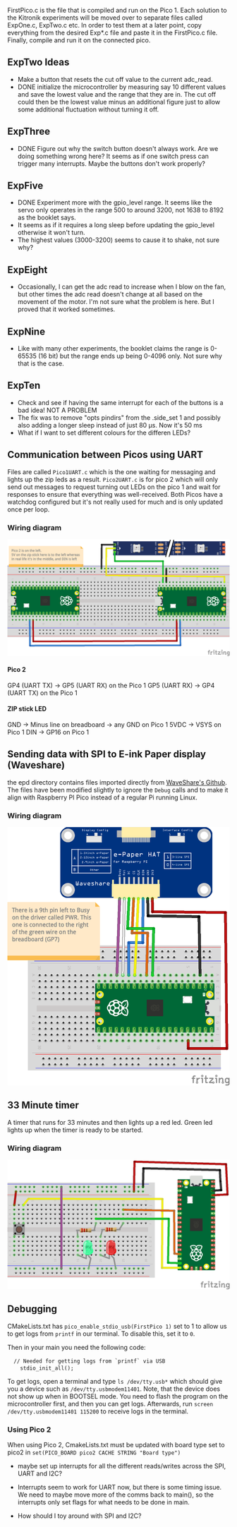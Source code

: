 FirstPico.c is the file that is compiled and run on the Pico 1. Each solution to the Kitronik experiments will be moved over to separate files called ExpOne.c, ExpTwo.c etc. In order to test them at a later point, copy everything from the desired Exp*.c file and paste it in the FirstPico.c file. Finally, compile and run it on the connected pico.

## ExpTwo Ideas
- Make a button that resets the cut off value to the current adc_read.
- DONE initialize the microcontroller by measuring say 10 different values and save the lowest value and the range that they are in. The cut off could then be the lowest value minus an additional figure just to allow some additional fluctuation without turning it off.

## ExpThree
- DONE Figure out why the switch button doesn't always work. Are we doing something wrong here? It seems as if one switch press can trigger many interrupts. Maybe the buttons don't work properly?

## ExpFive
- DONE Experiment more with the gpio_level range. It seems like the servo only operates in the range 500 to around 3200, not 1638 to 8192 as the booklet says.
- It seems as if it requires a long sleep before updating the gpio_level otherwise it won't turn.
- The highest values (3000-3200) seems to cause it to shake, not sure why?

## ExpEight
- Occasionally, I can get the adc read to increase when I blow on the fan, but other times the adc read doesn't change at all based on the movement of the motor. I'm not sure what the problem is here. But I proved that it worked sometimes.

## ExpNine
- Like with many other experiments, the booklet claims the range is 0-65535 (16 bit) but the range ends up being 0-4096 only. Not sure why that is the case.

## ExpTen
- Check and see if having the same interrupt for each of the buttons is a bad idea! NOT A PROBLEM
- The fix was to remove "opts pindirs" from the .side_set 1 and possibly also adding a longer sleep instead of just 80 µs. Now it's 50 ms
- What if I want to set different colours for the differen LEDs?

## Communication between Picos using UART
Files are called `Pico1UART.c` which is the one waiting for messaging and lights up the zip leds as a result. `Pico2UART.c` is for pico 2 which will only send out messages to request turning out LEDs on the pico 1 and wait for responses to ensure that everything was well-received. Both Picos have a watchdog configured but it's not really used for much and is only updated once per loop.

### Wiring diagram

![UART](assets/UART.png)

#### Pico 2
GP4 (UART TX) -> GP5 (UART RX) on the Pico 1
GP5 (UART RX) -> GP4 (UART TX) on the Pico 1

#### ZIP stick LED
GND -> Minus line on breadboard -> any GND on Pico 1
5VDC -> VSYS on Pico 1
DIN -> GP16 on Pico 1


## Sending data with SPI to E-ink Paper display (Waveshare)

the epd directory contains files imported directly from [WaveShare's Github](https://github.com/waveshareteam/e-Paper/blob/master/RaspberryPi_JetsonNano/c/lib/e-Paper/EPD_7in5b_V2.c). The files have been modified slightly to ignore the `Debug` calls and to make it align with Raspberry PI Pico instead of a regular Pi running Linux.

### Wiring diagram

![Display](assets/Eink_display.png)

## 33 Minute timer

A timer that runs for 33 minutes and then lights up a red led. Green led lights up when the timer is ready to be started.

### Wiring diagram

![Timer](assets/33_Minutes.png)

## Debugging

CMakeLists.txt has `pico_enable_stdio_usb(FirstPico 1)` set to 1 to allow us to get logs from `printf` in our terminal. To disable this, set it to `0`.

Then in your main you need the following code:

```
  // Needed for getting logs from `printf` via USB 
    stdio_init_all();
```

To get logs, open a terminal and type `ls /dev/tty.usb*` which should give you a device such as `/dev/tty.usbmodem11401`. Note, that the device does not show up when in BOOTSEL mode. You need to flash the program on the microcontroller first, and then you can get logs. Afterwards, run `screen /dev/tty.usbmodem11401 115200` to receive logs in the terminal. 

### Using Pico 2

When using Pico 2, CmakeLists.txt must be updated with board type set to pico2 in `set(PICO_BOARD pico2 CACHE STRING "Board type")`

- maybe set up interrupts for all the different reads/writes across the SPI, UART and I2C?

- Interrupts seem to work for UART now, but there is some timing issue. We need to maybe move more of the comms back to main(), so the interrupts only set flags for what needs to be done in main.

- How should I toy around with SPI and I2C?